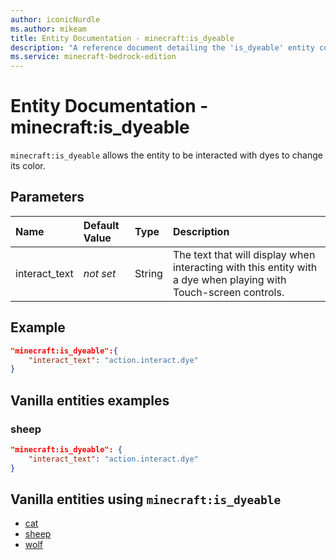 ```yaml
---
author: iconicNurdle
ms.author: mikeam
title: Entity Documentation - minecraft:is_dyeable
description: "A reference document detailing the 'is_dyeable' entity component"
ms.service: minecraft-bedrock-edition
---
```


# Entity Documentation -  minecraft:is_dyeable

`minecraft:is_dyeable` allows the entity to be interacted with dyes to change its color.

## Parameters

|Name |Default Value  |Type  |Description  |
|:----------|:----------|:----------|:----------|
|interact_text|*not set* | String|  The text that will display when interacting with this entity with a dye when playing with Touch-screen controls. |

## Example

```json
"minecraft:is_dyeable":{
    "interact_text": "action.interact.dye"
}
```

## Vanilla entities examples

### sheep

```json
"minecraft:is_dyeable": {
    "interact_text": "action.interact.dye"
}
```

## Vanilla entities using `minecraft:is_dyeable`

- [cat](../../../../Source/VanillaBehaviorPack_Snippets/entities/cat.md)
- [sheep](../../../../Source/VanillaBehaviorPack_Snippets/entities/sheep.md)
- [wolf](../../../../Source/VanillaBehaviorPack_Snippets/entities/wolf.md)
